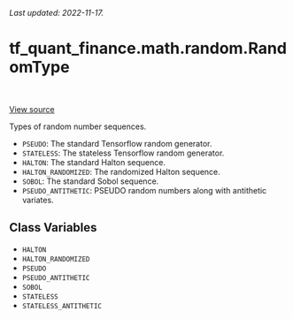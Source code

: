 <!--
This file is generated by a tool. Do not edit directly.
For open-source contributions the docs will be updated automatically.
-->

*Last updated: 2022-11-17.*

<div itemscope itemtype="http://developers.google.com/ReferenceObject">
<meta itemprop="name" content="tf_quant_finance.math.random.RandomType" />
<meta itemprop="path" content="Stable" />
<meta itemprop="property" content="HALTON"/>
<meta itemprop="property" content="HALTON_RANDOMIZED"/>
<meta itemprop="property" content="PSEUDO"/>
<meta itemprop="property" content="PSEUDO_ANTITHETIC"/>
<meta itemprop="property" content="SOBOL"/>
<meta itemprop="property" content="STATELESS"/>
<meta itemprop="property" content="STATELESS_ANTITHETIC"/>
</div>

# tf_quant_finance.math.random.RandomType

<!-- Insert buttons and diff -->

<table class="tfo-notebook-buttons tfo-api" align="left">
</table>

<a target="_blank" href="https://github.com/google/tf-quant-finance/blob/master/tf_quant_finance/math/random_ops/multivariate_normal.py">View source</a>



Types of random number sequences.

<!-- Placeholder for "Used in" -->

* `PSEUDO`: The standard Tensorflow random generator.
* `STATELESS`: The stateless Tensorflow random generator.
* `HALTON`: The standard Halton sequence.
* `HALTON_RANDOMIZED`: The randomized Halton sequence.
* `SOBOL`: The standard Sobol sequence.
* `PSEUDO_ANTITHETIC`: PSEUDO random numbers along with antithetic variates.

## Class Variables

* `HALTON` <a id="HALTON"></a>
* `HALTON_RANDOMIZED` <a id="HALTON_RANDOMIZED"></a>
* `PSEUDO` <a id="PSEUDO"></a>
* `PSEUDO_ANTITHETIC` <a id="PSEUDO_ANTITHETIC"></a>
* `SOBOL` <a id="SOBOL"></a>
* `STATELESS` <a id="STATELESS"></a>
* `STATELESS_ANTITHETIC` <a id="STATELESS_ANTITHETIC"></a>
